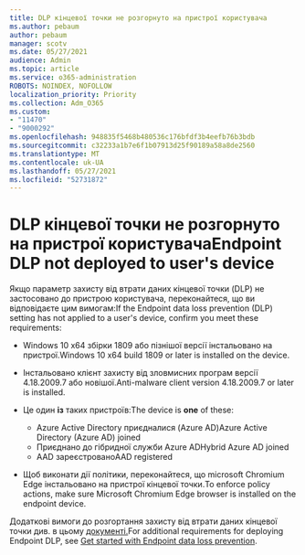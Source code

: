 ```yaml
---
title: DLP кінцевої точки не розгорнуто на пристрої користувача
ms.author: pebaum
author: pebaum
manager: scotv
ms.date: 05/27/2021
audience: Admin
ms.topic: article
ms.service: o365-administration
ROBOTS: NOINDEX, NOFOLLOW
localization_priority: Priority
ms.collection: Adm_O365
ms.custom:
- "11470"
- "9000292"
ms.openlocfilehash: 948835f5468b480536c176bfdf3b4eefb76b3bdb
ms.sourcegitcommit: c32233a1b7e6f1b07913d25f90189a58a8de2560
ms.translationtype: MT
ms.contentlocale: uk-UA
ms.lasthandoff: 05/27/2021
ms.locfileid: "52731872"
---
```

# <a name="endpoint-dlp-not-deployed-to-users-device"></a><span data-ttu-id="890ee-102">DLP кінцевої точки не розгорнуто на пристрої користувача</span><span class="sxs-lookup"><span data-stu-id="890ee-102">Endpoint DLP not deployed to user's device</span></span>

<span data-ttu-id="890ee-103">Якщо параметр захисту від втрати даних кінцевої точки (DLP) не застосовано до пристрою користувача, переконайтеся, що ви відповідаєте цим вимогам:</span><span class="sxs-lookup"><span data-stu-id="890ee-103">If the Endpoint data loss prevention (DLP) setting has not applied to a user's device, confirm you meet these requirements:</span></span>

- <span data-ttu-id="890ee-104">Windows 10 x64 збірки 1809 або пізнішої версії інстальовано на пристрої.</span><span class="sxs-lookup"><span data-stu-id="890ee-104">Windows 10 x64 build 1809 or later is installed on the device.</span></span>
- <span data-ttu-id="890ee-105">Інстальовано клієнт захисту від зловмисних програм версії 4.18.2009.7 або новішої.</span><span class="sxs-lookup"><span data-stu-id="890ee-105">Anti-malware client version 4.18.2009.7 or later is installed.</span></span>
- <span data-ttu-id="890ee-106">Це один **із** таких пристроїв:</span><span class="sxs-lookup"><span data-stu-id="890ee-106">The device is **one** of these:</span></span>
    
    - <span data-ttu-id="890ee-107">Azure Active Directory приєдналися (Azure AD)</span><span class="sxs-lookup"><span data-stu-id="890ee-107">Azure Active Directory (Azure AD) joined</span></span>
    - <span data-ttu-id="890ee-108">Приєднано до гібридної служби Azure AD</span><span class="sxs-lookup"><span data-stu-id="890ee-108">Hybrid Azure AD joined</span></span>
    - <span data-ttu-id="890ee-109">AAD зареєстровано</span><span class="sxs-lookup"><span data-stu-id="890ee-109">AAD registered</span></span>

- <span data-ttu-id="890ee-110">Щоб виконати дії політики, переконайтеся, що microsoft Chromium Edge інстальовано на пристрої кінцевої точки.</span><span class="sxs-lookup"><span data-stu-id="890ee-110">To enforce policy actions, make sure Microsoft Chromium Edge browser is installed on the endpoint device.</span></span>

<span data-ttu-id="890ee-111">Додаткові вимоги до розгортання захисту від втрати даних кінцевої точки див. в цьому [документі.](/microsoft-365/compliance/endpoint-dlp-getting-started#prepare-your-endpoints)</span><span class="sxs-lookup"><span data-stu-id="890ee-111">For additional requirements for deploying Endpoint DLP, see [Get started with Endpoint data loss prevention](/microsoft-365/compliance/endpoint-dlp-getting-started#prepare-your-endpoints).</span></span>